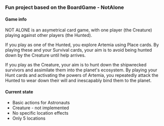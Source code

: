 ### Fun project based on the BoardGame - NotAlone

#### Game info

NOT ALONE is an asymetrical card game, with one player (the Creature) playing against other players (the Hunted).

If you play as one of the Hunted, you explore Artemia using Place cards. By playing these and your Survival cards, your aim is to avoid being hunted down by the Creature until help arrives.

If you play as the Creature, your aim is to hunt down the shipwrecked survivors and assimilate them into the planet's ecosystem. By playing your Hunt cards and activating the powers of Artemia, you repeatedly attack the Hunted to wear down their will and inescapably bind them to the planet.

#### Current state

* Basic actions for Astronauts
* Creature - not implemented
* No specific location effects
* Only 5 locations
